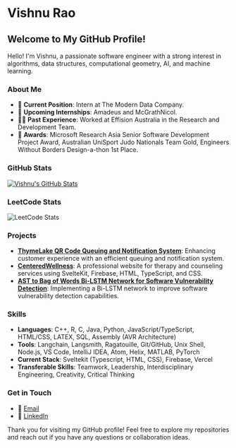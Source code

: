 # Vishnu Rao

## Welcome to My GitHub Profile!

Hello! I'm Vishnu, a passionate software engineer with a strong interest in algorithms, data structures, computational geometry, AI, and machine learning. 

### About Me

- 🌟 **Current Position**: Intern at The Modern Data Company.
- 🚀 **Upcoming Internships**: Amadeus and McGrathNicol.
- 🧑‍💼 **Past Experience**: Worked at Effision Australia in the Research and Development Team.
- 🏅 **Awards**: Microsoft Research Asia Senior Software Development Project Award, Australian UniSport Judo Nationals Team Gold, Engineers Without Borders Design-a-thon 1st Place.

### GitHub Stats

[![Vishnu's GitHub Stats](https://github-readme-stats.vercel.app/api?username=vishnugrao)](https://github.com/anuraghazra/github-readme-stats)

### LeetCode Stats

![LeetCode Stats](https://leetcard.jacoblin.cool/vishnugrao?theme=dark&font=Buda&ext=heatmap)

### Projects

- **[ThymeLake QR Code Queuing and Notification System](https://github.com/vishnugrao/)**: Enhancing customer experience with an efficient queuing and notification system.
- **[CenteredWellness](https://github.com/vishnugrao/CenteredWellness)**: A professional website for therapy and counseling services using SvelteKit, Firebase, HTML, TypeScript, and CSS.
- **[AST to Bag of Words Bi-LSTM Network for Software Vulnerability Detection](https://github.com/vishnugrao/AST-CBoW-Bi-CS)**: Implementing a Bi-LSTM network to improve software vulnerability detection capabilities.

### Skills

- **Languages**: C++, R, C, Java, Python, JavaScript/TypeScript, HTML/CSS, LATEX, SQL, Assembly (AVR Architecture)
- **Tools**: Langchain, Langsmith, Ragatouille, Git/GitHub, Unix Shell, Node.js, VS Code, IntelliJ IDEA, Atom, Helix, MATLAB, PyTorch
- **Current Stack**: Sveltekit (Typescript, HTML, CSS), Firebase, Vercel
- **Transferable Skills**: Teamwork, Leadership, Interdisciplinary Engineering, Creativity, Critical Thinking

### Get in Touch

- 📧 [Email](mailto:v3545r@gmail.com)
- 💼 [LinkedIn](https://www.linkedin.com/in/vishnu-rao-a30442237/)

Thank you for visiting my GitHub profile! Feel free to explore my repositories and reach out if you have any questions or collaboration ideas.

